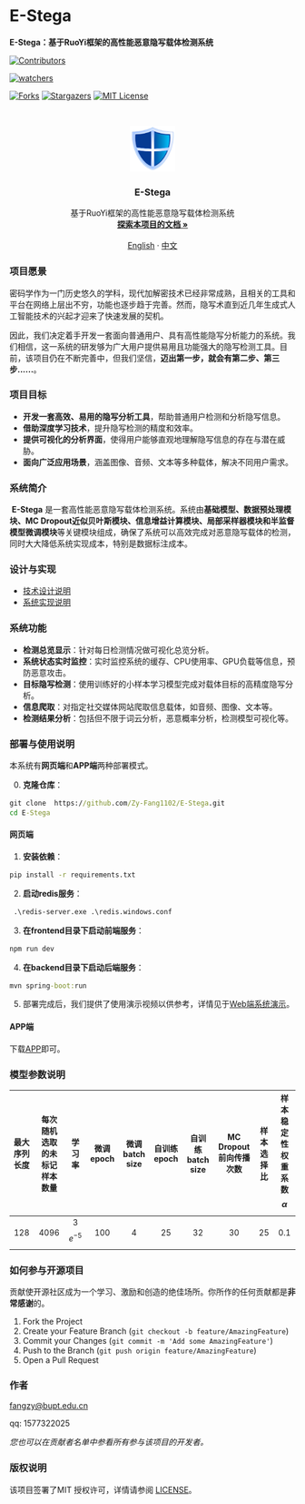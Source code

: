 

# E-Stega

**E-Stega：基于RuoYi框架的高性能恶意隐写载体检测系统**

<!-- PROJECT SHIELDS -->

[![Contributors][contributors-shield]][contributors-url]

[![watchers][watchers-shield]][watchers-url]

[![Forks][forks-shield]][forks-url]
[![Stargazers][stars-shield]][stars-url]
[![MIT License][license-shield]][license-url]

<!-- PROJECT LOGO -->
<br />

<p align="center">
  <a href="https://github.com/Zy-Fang1102/E-Stega/">
    <img src="images/logo.png" alt="Logo" width="80" height="80">
  </a>

  <h3 align="center">E-Stega</h3>
  <p align="center">
    基于RuoYi框架的高性能恶意隐写载体检测系统
    <br />
    <a href="https://github.com/Zy-Fang1102/E-Stega/"><strong>探索本项目的文档 »</strong></a>
    <br />
    <br />
    <a href="https://github.com/Zy-Fang1102/E-Stega/blob/master/README_En">English</a>
    ·
    <a href="https://github.com/Zy-Fang1102/E-Stega/blob/master/README.md">中文</a>

  </p>

</p>

### 项目愿景

​	密码学作为一门历史悠久的学科，现代加解密技术已经非常成熟，且相关的工具和平台在网络上层出不穷，功能也逐步趋于完善。然而，隐写术直到近几年生成式人工智能技术的兴起才迎来了快速发展的契机。

​	因此，我们决定着手开发一套面向普通用户、具有高性能隐写分析能力的系统。我们相信，这一系统的研发够为广大用户提供易用且功能强大的隐写检测工具。目前，该项目仍在不断完善中，但我们坚信，**迈出第一步，就会有第二步、第三步......**。

### 项目目标

- **开发一套高效、易用的隐写分析工具**，帮助普通用户检测和分析隐写信息。
- **借助深度学习技术**，提升隐写检测的精度和效率。
- **提供可视化的分析界面**，使得用户能够直观地理解隐写信息的存在与潜在威胁。
- **面向广泛应用场景**，涵盖图像、音频、文本等多种载体，解决不同用户需求。



### 系统简介

​	**E-Stega** 是一套高性能恶意隐写载体检测系统。系统由**基础模型、数据预处理模块、MC Dropout近似贝叶斯模块、信息增益计算模块、局部采样器模块和半监督模型微调模块**等关键模块组成，确保了系统可以高效完成对恶意隐写载体的检测，同时大大降低系统实现成本，特别是数据标注成本。

### 设计与实现

- [技术设计说明](https://github.com/Zy-Fang1102/E-Stega/blob/master/技术设计说明.pdf)
- [系统实现说明](https://github.com/Zy-Fang1102/E-Stega/tree/master/系统实现说明)

### 系统功能

- **检测总览显示**：针对每日检测情况做可视化总览分析。
- **系统状态实时监控**：实时监控系统的缓存、CPU使用率、GPU负载等信息，预防恶意攻击。
- **目标隐写检测**：使用训练好的小样本学习模型完成对载体目标的高精度隐写分析。
- **信息爬取**：对指定社交媒体网站爬取信息载体，如音频、图像、文本等。
- **检测结果分析**：包括但不限于词云分析，恶意概率分析，检测模型可视化等。

### 部署与使用说明

本系统有**网页端**和**APP端**两种部署模式。

0. **克隆仓库**：

```cmd
git clone  https://github.com/Zy-Fang1102/E-Stega.git
cd E-Stega
```

#### 网页端

1. **安装依赖**：

```cmd
pip install -r requirements.txt
```

2. **启动redis服务**：

```cmd
 .\redis-server.exe .\redis.windows.conf
```

3. **在frontend目录下启动前端服务**：

```cmd
npm run dev
```

4. **在backend目录下启动后端服务**：

```cmd
mvn spring-boot:run
```

5. 部署完成后，我们提供了使用演示视频以供参考，详情见于[Web端系统演示](https://pan.baidu.com/s/118QCpemKKjNa3ayCxTY9hA?pwd=ge9y)。

#### APP端

下载[APP](https://github.com/your_project_url)即可。

### 模型参数说明

| 最大序列长度 | 每次随机选取的未标记样本数量 |   学习率    | 微调epoch | 微调batch size | 自训练epoch | 自训练batch size | MC Dropout前向传播次数 | 样本选择比 | 样本稳定性权重系数 $$\alpha$$ |
| :----------: | :--------------------------: | :---------: | :-------: | :------------: | :---------: | :--------------: | :--------------------: | :--------: | :---------------------------: |
|     128      |             4096             | 3$$e^{-5}$$ |    100    |       4        |     25      |        32        |           30           |     25     |              0.1              |



### 如何参与开源项目

贡献使开源社区成为一个学习、激励和创造的绝佳场所。你所作的任何贡献都是**非常感谢**的。


1. Fork the Project
2. Create your Feature Branch (`git checkout -b feature/AmazingFeature`)
3. Commit your Changes (`git commit -m 'Add some AmazingFeature'`)
4. Push to the Branch (`git push origin feature/AmazingFeature`)
5. Open a Pull Request

### 作者

[fangzy@bupt.edu.cn](mailto:fangzy@bupt.edu.cn)

qq: 1577322025

 *您也可以在贡献者名单中参看所有参与该项目的开发者。*

### 版权说明

该项目签署了MIT 授权许可，详情请参阅 [LICENSE](https://github.com/Zy-Fang1102/E-Stega/blob/master/LICENSE)。

<!-- links -->

[contributors-shield]: https://img.shields.io/github/contributors/Zy-Fang1102/E-Stega.svg?style=flat-square
[contributors-url]: https://github.com/Zy-Fang1102/E-Stega/graphs/contributors
[forks-shield]: https://img.shields.io/github/forks/Zy-Fang1102/E-Stega.svg?style=flat-square
[forks-url]: https://github.com/Zy-Fang1102/E-Stega/network/members
[stars-shield]: https://img.shields.io/github/stars/Zy-Fang1102/E-Stega.svg?style=flat-square
[stars-url]: https://github.com/Zy-Fang1102/E-Stega/stargazers
[license-shield]: https://img.shields.io/github/license/Zy-Fang1102/E-Stega.svg?style=flat-square
[license-url]: https://github.com/Zy-Fang1102/E-Stega/blob/master/LICENSE.txt
[watchers-shield]: https://img.shields.io/github/watchers/Zy-Fang1102/E-Stega.svg?style=flat-square
[watchers-url]: https://github.com/Zy-Fang1102/E-Stega/watchers

